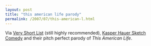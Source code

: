 ```yaml
---
layout: post
title: "this american life parody"
permalink: /2007/07/this-american-l.html
---
```


<p>Via <a href="http://www.veryshortlist.com/">Very Short List</a> (still highly recommended), <a href="http://www.kasperhauser.com/">Kasper Hauer Sketch Comedy</a> and their pitch perfect parody of <em>This American Life</em>.</p>


